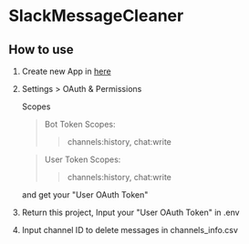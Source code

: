 # SlackMessageCleaner

## How to use
1. Create new App in [here](https://api.slack.com/apps)
2. Settings > OAuth & Permissions


    Scopes
    > Bot Token Scopes:
    > > channels:history, chat:write
    
    > User Token Scopes:
    > > channels:history, chat:write

    and get your "User OAuth Token"


3. Return this project, Input your "User OAuth Token" in .env
4. Input channel ID to delete messages in channels_info.csv